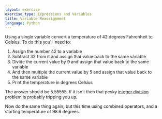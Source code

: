 ```yaml
---
layout: exercise
exercise_type: Expressions and Variables
title: Variable Reassignment
language: Python
---
```


Using a single variable convert a temperature of 42 degrees Fahrenheit
to Celsius. To do this you'll need to:

1.  Assign the number 42 to a variable
2.  Subtract 32 from it and assign that value back to the same variable
3.  Divide the current value by 9 and assign that value back to the same
    variable
4.  And then multiple the current value by 5 and assign that value back
    to the same variable
5.  Print the temperature in degrees Celsius

The answer should be 5.55555. If it isn't then that pesky [integer
division](http://nbviewer.ipython.org/urls/github.com/weecology/progbio/raw/master/ipynbs/integer-division.ipynb)
problem is probably tripping you up.

Now do the same thing again, but this time using combined operators, and
a starting temperature of 98.6 degrees.
